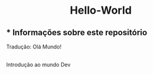 <h1 align="center">
  Hello-World


<h2>* Informações sobre este repositório</h2>
Tradução: Olá Mundo! <br><br>

Introdução ao mundo Dev
